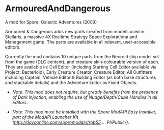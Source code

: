 # ArmouredAndDangerous
A mod for Spore: Galactic Adventures (2009)

Armoured & Dangerous adds new parts created from models used in Stellaris, a massive 4X Realtime Strategy Space Explorationa and Management game. The parts are available in all relevant, user-accessible editors.

Currently the mod contains 10 unique parts from the Necroid ship model set from the game (DLC content), and creature skin-colourable version of each. They are available in: Cell Editor (including Starting Cell Editor available via Project: Bacterioid), Early Creature Creator, Creature Editor, All Outfitters including Captain, Vehicle Editor & Building Editor (as both base structures and stackable details) and the Adventure Editor as Fixed Objects.

* *Note: This mod does not require, but greatly benefits from the presence of Dark Injection, enabling the use of Nudge/Depth/Cube Handles in all Editors.*

* *Note: This mod must be installed with the Spore ModAPI Easy Installer, part of the ModAPI Launcher Kit (http://davoonline.com/sporemodder/rob55 ... PI/Public/).*
